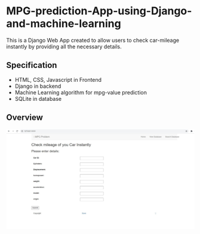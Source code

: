 # MPG-prediction-App-using-Django-and-machine-learning

This is a Django Web App created to allow users to check car-mileage instantly by providing all the necessary details.

## Specification

- HTML, CSS, Javascript in Frontend
- Django in backend
- Machine Learning algorithm for mpg-value prediction
- SQLite in database

## Overview

![1](images/homepage.jpg)
